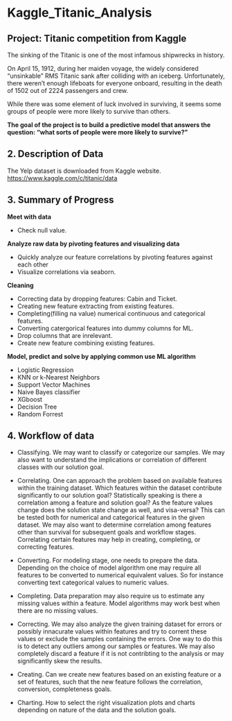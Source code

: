 # Kaggle_Titanic_Analysis
## **Project: Titanic competition from Kaggle**  
The sinking of the Titanic is one of the most infamous shipwrecks in history.

On April 15, 1912, during her maiden voyage, the widely considered “unsinkable” RMS Titanic sank after colliding with an iceberg. Unfortunately, there weren’t enough lifeboats for everyone onboard, resulting in the death of 1502 out of 2224 passengers and crew.

While there was some element of luck involved in surviving, it seems some groups of people were more likely to survive than others.  

**The goal of the project is to build a predictive model that answers the question: “what sorts of people were more likely to survive?”**
## 2. Description of Data
The Yelp dataset is downloaded from Kaggle website.  
https://www.kaggle.com/c/titanic/data  

## 3. Summary of Progress
**Meet with data**
* Check null value.

**Analyze raw data by pivoting features and visualizing data**  
* Quickly analyze our feature correlations by pivoting features against each other
* Visualize correlations via seaborn.

**Cleaning**
* Correcting data by dropping features: Cabin and Ticket.
* Creating new feature extracting from existing features.
* Completing(filling na value) numerical continuous and categorical features.  
* Converting catergorical features into dummy columns for ML.
* Drop columns that are inrelevant.
* Create new feature combining existing features.


**Model, predict and solve by applying common use ML algorithm**
* Logistic Regression
* KNN or k-Nearest Neighbors
* Support Vector Machines
* Naive Bayes classifier
* XGboost
* Decision Tree
* Random Forrest  
 




## 4. Workflow of data  
- Classifying. We may want to classify or categorize our samples. We may also want to understand the implications or correlation of different classes with our solution goal.

- Correlating. One can approach the problem based on available features within the training dataset. Which features within the dataset contribute significantly to our solution goal? Statistically speaking is there a correlation among a feature and solution goal? As the feature values change does the solution state change as well, and visa-versa? This can be tested both for numerical and categorical features in the given dataset. We may also want to determine correlation among features other than survival for subsequent goals and workflow stages. Correlating certain features may help in creating, completing, or correcting features.

- Converting. For modeling stage, one needs to prepare the data. Depending on the choice of model algorithm one may require all features to be converted to numerical equivalent values. So for instance converting text categorical values to numeric values.

- Completing. Data preparation may also require us to estimate any missing values within a feature. Model algorithms may work best when there are no missing values.

- Correcting. We may also analyze the given training dataset for errors or possibly innacurate values within features and try to corrent these values or exclude the samples containing the errors. One way to do this is to detect any outliers among our samples or features. We may also completely discard a feature if it is not contribting to the analysis or may significantly skew the results.

- Creating. Can we create new features based on an existing feature or a set of features, such that the new feature follows the correlation, conversion, completeness goals.

- Charting. How to select the right visualization plots and charts depending on nature of the data and the solution goals.

